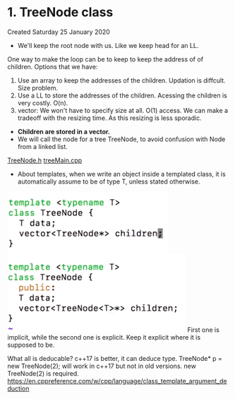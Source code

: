 # 1. TreeNode class
Created Saturday 25 January 2020


* We'll keep the root node with us. Like we keep head for an LL.


One way to make the loop can be to keep to keep the address of of children. Options that we have:

1. Use an array to keep the addresses of the children. Updation is diffcult. Size problem.
2. Use a LL to store the addresses of the children. Acessing the children is very costly. O(n).
3. vector: We won't have to specify size at all. O(1) access. We can make a tradeoff with the resizing time. As this resizing is less sporadic. 



* **Children are stored in a vector.**
* We will call the node for a tree TreeNode, to avoid confusion with Node from a linked list.


[TreeNode.h](./1._TreeNode_class/TreeNode.h)
[treeMain.cpp](./1._TreeNode_class/treeMain.cpp)

* About templates, when we write an object inside a templated class, it is automatically assume to be of type T, unless stated otherwise.

![](./1._TreeNode_class/Selection_022.png) ![](./1._TreeNode_class/Selection_021.png)
First one is implicit, while the second one is explicit.
Keep it explicit where it is supposed to be.

What all is deducable? c++17 is better, it can deduce type.
TreeNode<int>* p = new TreeNode(2); will work in c++17 but not in old versions. new TreeNode<int>(2) is required. 
<https://en.cppreference.com/w/cpp/language/class_template_argument_deduction>

